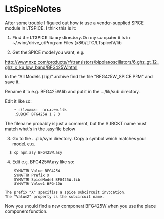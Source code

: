 # LtSpiceNotes
After some trouble I figured out how to use a vendor-supplied SPICE module in LTSPICE.
I think this is it:

1.  Find the LTSPICE library directory.  On my computer it is in
    ~/.wine/drive_c/Program Files (x86)/LTC/LTspiceIV/lib

2.  Get the SPICE model you want, e.g.

  http://www.nxp.com/products/rf/transistors/bipolar/oscillators/6_ghz_gt_12_ghz_x_ku_low_band/BFG425W.html

  In the "All Models (zip)" archive find the file "BFG425W_SPICE.PRM" and save it.

  Rename it to e.g. BFG425W.lib and put it in the .../lib/sub directory.

  Edit it like so:
```
    * Filename:  BFG425W.lib
    .SUBCKT BFG425W 1 2 3
```
  The filename probably is just a comment,
  but the SUBCKT name must match what's in the .asy file below

3.  Go to the .../lib/sym directory.  Copy a symbol which matches your model, e.g.
```
  $ cp npn.asy BFG425W.asy
```
4.  Edit e.g. BFG425W.asy like so:
```
    SYMATTR Value BFG425W
    SYMATTR Prefix X
    SYMATTR SpiceModel BFG425W.lib
    SYMATTR Value2 BFG425W
```
    The prefix "X" specifies a spice subcircuit invocation.
    The "Value2" property is the subcircuit name.

Now you should find a new component BFG425W when you use the place component function.
